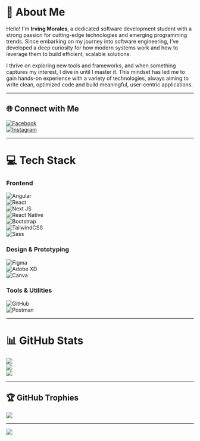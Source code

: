# 💫 About Me

Hello! I'm **Irving Morales**, a dedicated software development student with a strong passion for cutting-edge technologies and emerging programming trends. Since embarking on my journey into software engineering, I’ve developed a deep curiosity for how modern systems work and how to leverage them to build efficient, scalable solutions.

I thrive on exploring new tools and frameworks, and when something captures my interest, I dive in until I master it. This mindset has led me to gain hands-on experience with a variety of technologies, always aiming to write clean, optimized code and build meaningful, user-centric applications.

---

## 🌐 Connect with Me

[![Facebook](https://img.shields.io/badge/Facebook-%231877F2.svg?logo=Facebook&logoColor=white&style=for-the-badge)](https://www.facebook.com/irving.moralesdom)  
[![Instagram](https://img.shields.io/badge/Instagram-%23E4405F.svg?logo=Instagram&logoColor=white&style=for-the-badge)](https://instagram.com/irving_mordo_)

---

# 💻 Tech Stack

### Frontend
![Angular](https://img.shields.io/badge/angular-%23DD0031.svg?style=for-the-badge&logo=angular&logoColor=white)  
![React](https://img.shields.io/badge/react-%2320232a.svg?style=for-the-badge&logo=react&logoColor=%2361DAFB)  
![Next JS](https://img.shields.io/badge/Next.js-000000?style=for-the-badge&logo=nextdotjs&logoColor=white)  
![React Native](https://img.shields.io/badge/react_native-%2320232a.svg?style=for-the-badge&logo=react&logoColor=%2361DAFB)  
![Bootstrap](https://img.shields.io/badge/bootstrap-%238511FA.svg?style=for-the-badge&logo=bootstrap&logoColor=white)  
![TailwindCSS](https://img.shields.io/badge/tailwindcss-%2338B2AC.svg?style=for-the-badge&logo=tailwind-css&logoColor=white)  
![Sass](https://img.shields.io/badge/Sass-%23CC6699.svg?style=for-the-badge&logo=sass&logoColor=white)

### Design & Prototyping
![Figma](https://img.shields.io/badge/figma-%23F24E1E.svg?style=for-the-badge&logo=figma&logoColor=white)  
![Adobe XD](https://img.shields.io/badge/Adobe%20XD-470137?style=for-the-badge&logo=Adobe%20XD&logoColor=%23FF61F6)  
![Canva](https://img.shields.io/badge/Canva-%2300C4CC.svg?style=for-the-badge&logo=Canva&logoColor=white)

### Tools & Utilities
![GitHub](https://img.shields.io/badge/github-%23121011.svg?style=for-the-badge&logo=github&logoColor=white)  
![Postman](https://img.shields.io/badge/Postman-FF6C37?style=for-the-badge&logo=postman&logoColor=white)

---

# 📊 GitHub Stats

![](https://github-readme-stats.vercel.app/api?username=IrvingMordo&theme=highcontrast&hide_border=false&include_all_commits=false&count_private=false)  
![](https://github-readme-streak-stats.herokuapp.com/?user=IrvingMordo&theme=highcontrast&hide_border=false)  
![](https://github-readme-stats.vercel.app/api/top-langs/?username=IrvingMordo&theme=highcontrast&hide_border=false&include_all_commits=false&count_private=false&layout=compact)

---

## 🏆 GitHub Trophies

![](https://github-profile-trophy.vercel.app/?username=IrvingMordo&theme=darkhub&no-frame=false&no-bg=true&margin-w=4)

---

[![](https://visitcount.itsvg.in/api?id=IrvingMordo&icon=0&color=0)](https://visitcount.itsvg.in)

<!-- Proudly generated with GPRM ( https://gprm.itsvg.in ) -->

